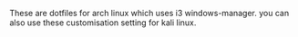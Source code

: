 These are dotfiles for arch linux which uses i3 windows-manager.
you can also use these customisation setting for kali linux.
